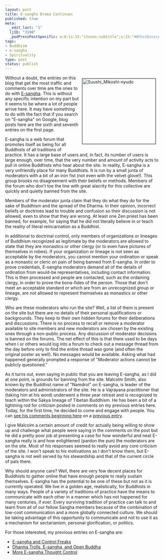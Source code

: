 ```yaml
--- 
layout: post
title: E-sangha Drama Continues
published: true
meta: 
  _edit_last: "1"
  ljID: "3190"
  _podPressPostSpecific: a:6:{s:15:"itunes:subtitle";s:15:"##PostExcerpt##";s:14:"itunes:summary";s:15:"##PostExcerpt##";s:15:"itunes:keywords";s:17:"##WordPressCats##";s:13:"itunes:author";s:10:"##Global##";s:15:"itunes:explicit";s:2:"No";s:12:"itunes:block";s:2:"No";}
tags: 
- Buddhism
- e-sangha
- Spirituality
type: post
status: publish
---
```

<a href="http://www.flickr.com/photos/albill/2297873580/" title="Suushi_Mikoshi-nyudo by albill, on Flickr"><img border="1" align="right" src="http://farm4.static.flickr.com/3216/2297873580_7a2f593a26_m.jpg" width="240" height="214" hspace="10" vspace="10" alt="Suushi_Mikoshi-nyudo" /></a> Without a doubt, the entries on this blog that get the most traffic and comments over time are the ones to do with <a href="http://www.lioncity.net/buddhism/">E-sangha</a>. This is without any specific intention on my part but it seems to be where a lot of people arrive here. It may have something to do with the fact that if you search on "E-sangha" on Google, blog posts here are the sixth and seventh entries on the first page. 

E-sangha is a web forum that promotes itself as being for all Buddhists of all traditions of practice. It has a large base of users and, in fact, its number of users is large enough, over time, that the very number and amount of activity acts to pull in online Buddhists who hear about the site. In reality, E-sangha is a very unfriendly place for many Buddhists. It is run by a small junta of moderators with a bit of an iron fist (not even with the velvet glove!). This group brooks no disagreement with their beliefs or methods. Members of the forum who don't toe the line with great alacrity for this collective are quickly and quietly banned from the site.

Members of the moderator junta claim that they do what they do for the sake of Buddhism and the spread of the Dharma. In their opinion, incorrect beliefs or doctrines lead to trouble and confusion so their discussion is not allowed, even to show that they are wrong. At least one Zen priest has been banned, for example, for saying that he did not literally believe in or teach the reality of literal reincarnation as a Buddhist.

In additional to doctrinal control, only members of organizations or lineages of Buddhism recognized as legitimate by the moderators are allowed to state that they are monastics or other clergy (or to even have pictures of themselves in robes). If your organization or lineage is not seen as acceptable by the moderators, you cannot mention your ordination or speak as a monastic or cleric on pain of being banned from E-sangha. In order to prove credentials, E-sangha moderators demand all of the details of ordination from would-be representatives, including contact information. This is then processed and people are contacted, such as the ordaining clergy, in order to prove the bona-fides of the person. Those that don't meet an acceptable standard or which are from an unrecognized group or lineage, are not allowed to represent themselves as monastics or other clergy.

Who are these moderators who run the site? Well, a list of them is present on the site but there are no details of their personal qualifications or backgrounds. They keep to their own hidden forums for their deliberations and discussions. There is no process to recall or remove a moderator available to site members and new moderators are chosen by the existing ones through a non-public process. Any discussion of moderator decisions is banned on the forums. The net effect of this is that there used to be days when I or others would log into a forum to check out a message thread from the day before only to find the entire thread was gone (and often the original poster as well). No messages would be available. Asking what had happened generally prompted a response of "Moderator actions cannot be publicly questioned."

As it turns out, even saying in public that you are leaving E-sangha, as I did at one point, is grounds for banning from the site. Malcolm Smith, also known by the Buddhist name of "Namdrol" on E-sangha, is leader of the moderators and administrators of the site. He is a Vajrayana practitioner that (taking him at his word) underwent a three year retreat and is recognized to teach within the Sakya lineage of Tibetan Buddhism. He has been a bit of a lightning rod for criticism posted in comments on my previous entries here. Today, for the first time, he decided to come and engage with people. You can <a href="http://www.arcanology.com/2007/11/30/more-e-sangha-thought-control/#comment-178546">see his comments beginning here</a> on a <a href="http://www.arcanology.com/2007/11/30/more-e-sangha-thought-control">previous entry</a>. 

I give Malcolm a certain amount of credit for actually being willing to show up and challenge what people were saying in the comments on the post but he did a pretty poor job at presenting a case for how wonderful and neat E-sangha really is and how enlightened (pardon the pun) the moderators are on the site. Most of his responses seemed to really avoid any core criticism of the site. I won't speak to his motivations as I don't know them, but E-sangha is not well served by his stewardship and that of the current circle of pals there.

Why should anyone care? Well, there are very few decent places for Buddhists to gather online that have enough people to really sustain themselves. E-sangha has the potential to be one of these but not as it is currently operated. We live in a golden age, realistically, for Buddhists in many ways. People of a variety of traditions of practice have the means to communicate with each other in a manner which has not happened for many centuries, if ever. Every surviving tradition of practice can talk to and learn from all of our fellow Sangha members because of the combination of low-cost communication and a more globally connected culture. We should be taking advantage of this opportunity to communicate and not to use it as a mechanism for sectarianism, personal glorification, or politics.

For those interested, my previous entries on E-sangha are:
<ul><li><a href="http://www.arcanology.com/2007/01/25/e-sangha-and-control-freaks/">E-sangha and Control Freaks</a></li><li><a href="http://www.arcanology.com/2007/11/05/dharma-trolls-e-sangha-and-open-buddha/">Dharma Trolls, E-sangha, and Open Buddha</a></li><li><a href="http://www.arcanology.com/2007/11/30/more-e-sangha-thought-control/">More E-sangha Thought Control</a></li></ul>
